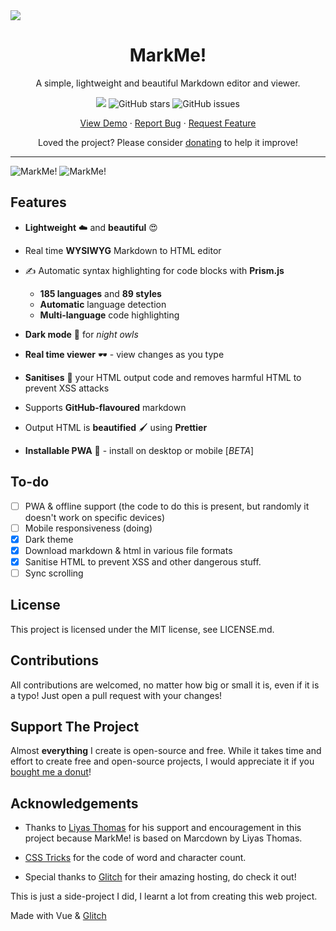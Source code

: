 <img src="https://cdn.glitch.com/e0b394db-80ae-4783-a487-56cecfa7615a%2Fmarkme-banner.png?v=1597063516762">

<div align="center">

  <h1>MarkMe!</h1>

  A simple, lightweight and beautiful Markdown editor and viewer.
  
  <a title="MadeWithVueJs.com Shield" href="https://madewithvuejs.com/p/markme/shield-link"><img src="https://madewithvuejs.com/storage/repo-shields/2535-shield.svg"/></a>
  <img alt="GitHub stars" src="https://img.shields.io/github/stars/khalby786/markme">
  <img alt="GitHub issues" src="https://img.shields.io/github/issues/khalby786/markme">
  
  <a href="https://markme.glitch.me">View Demo</a> · <a href="https://github.com/khalby786/MarkMe/issues">Report Bug</a> · <a href="https://github.com/khalby786/MarkMe/issues">Request Feature</a>
  
  Loved the project? Please consider <a href="https://buymeacoffee.com/khaleelgibran">donating</a> to help it improve!
  
</div>

---

![MarkMe!](https://cdn.glitch.com/e0b394db-80ae-4783-a487-56cecfa7615a%2FScreen%20Shot%202020-08-24%20at%204.28.56%20PM.png?v=1598272180342)
![MarkMe!](https://cdn.glitch.com/e0b394db-80ae-4783-a487-56cecfa7615a%2FScreen%20Shot%202020-08-24%20at%204.29.13%20PM.png?v=1598272181845)

## Features

- **Lightweight** ☁️ and **beautiful** 😍

- Real time **WYSIWYG** Markdown to HTML editor

- ✍️ Automatic syntax highlighting for code blocks with **Prism.js**
  - **185 languages** and **89 styles**
  - **Automatic** language detection
  - **Multi-language** code highlighting
  
- **Dark mode** 🌙 for *night owls*

- **Real time viewer** 🕶️ - view changes as you type

- **Sanitises** 🧹 your HTML output code and removes harmful HTML to prevent XSS attacks 

- Supports **GitHub-flavoured** markdown

- Output HTML is **beautified** 🖌️ using **Prettier**

- **Installable PWA** 💾 - install on desktop or mobile [*BETA*]

## To-do

- [ ] PWA & offline support (the code to do this is present, but randomly it doesn't work on specific devices)
- [ ] Mobile responsiveness (doing)
- [X] Dark theme
- [X] Download markdown & html in various file formats
- [X] Sanitise HTML to prevent XSS and other dangerous stuff.
- [ ] Sync scrolling

## License

This project is licensed under the MIT license, see LICENSE.md.

## Contributions

All contributions are welcomed, no matter how big or small it is, even if it is a typo! Just open a pull request with your changes!

## Support The Project

Almost **everything** I create is open-source and free. While it takes time and effort to create free and open-source projects, I would appreciate it if you <a href="https://buymeacoffee.com/khaleelgibran">bought me a donut</a>!

## Acknowledgements

* Thanks to [Liyas Thomas](https://liyasthomas.web.app) for his support and encouragement in this project because MarkMe! is based on Marcdown by Liyas Thomas.

* [CSS Tricks](https://css-tricks.com/build-word-counter-app/) for the code of word and character count.

* Special thanks to [Glitch](https://glitch.com) for their amazing hosting, do check it out!

This is just a side-project I did, I learnt a lot from creating this web project. 

Made with Vue & [Glitch](https://glitch.com)